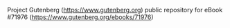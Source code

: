 Project Gutenberg (https://www.gutenberg.org) public repository
for eBook #71976 (https://www.gutenberg.org/ebooks/71976)
